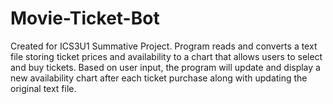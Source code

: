 # Movie-Ticket-Bot
Created for ICS3U1 Summative Project. Program reads and converts a text file storing ticket prices and availability to a chart that allows users to select and buy tickets. Based on user input, the program will update and display a new availability chart after each ticket purchase along with updating the original text file.
